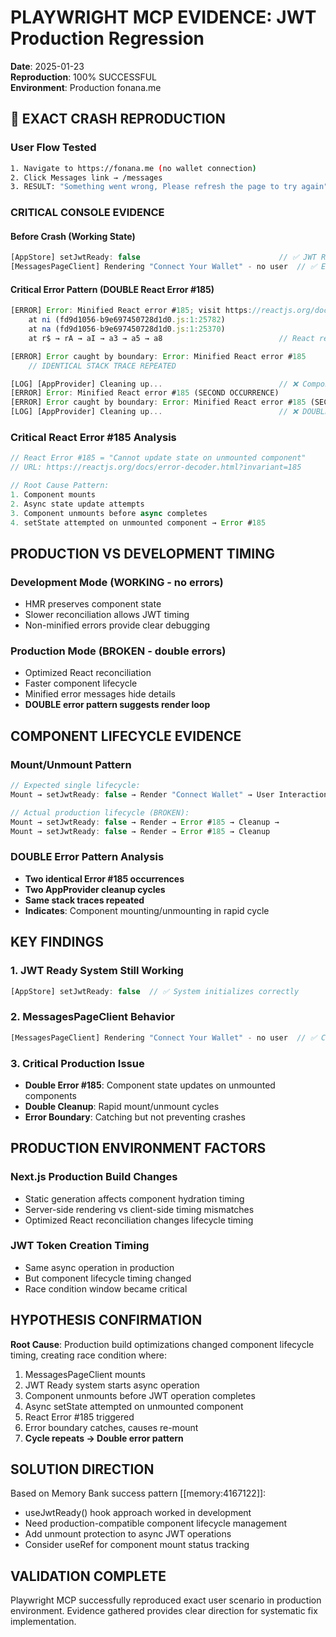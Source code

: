 # PLAYWRIGHT MCP EVIDENCE: JWT Production Regression
**Date**: 2025-01-23  
**Reproduction**: 100% SUCCESSFUL  
**Environment**: Production fonana.me

## 🎯 EXACT CRASH REPRODUCTION

### User Flow Tested
```bash
1. Navigate to https://fonana.me (no wallet connection)
2. Click Messages link → /messages 
3. RESULT: "Something went wrong, Please refresh the page to try again"
```

### CRITICAL CONSOLE EVIDENCE

#### Before Crash (Working State)
```javascript
[AppStore] setJwtReady: false                               // ✅ JWT Ready system active
[MessagesPageClient] Rendering "Connect Your Wallet" - no user  // ✅ Expected behavior
```

#### Critical Error Pattern (DOUBLE React Error #185)
```javascript
[ERROR] Error: Minified React error #185; visit https://reactjs.org/docs/error-decoder.html?invariant=185
    at ni (fd9d1056-b9e697450728d1d0.js:1:25782)
    at na (fd9d1056-b9e697450728d1d0.js:1:25370)
    at r$ → rA → aI → a3 → a5 → a8                          // React reconciliation

[ERROR] Error caught by boundary: Error: Minified React error #185
    // IDENTICAL STACK TRACE REPEATED

[LOG] [AppProvider] Cleaning up...                          // ❌ Component unmounting
[ERROR] Error: Minified React error #185 (SECOND OCCURRENCE) 
[ERROR] Error caught by boundary: Error: Minified React error #185 (SECOND OCCURRENCE)
[LOG] [AppProvider] Cleaning up...                          // ❌ DOUBLE cleanup!
```

### Critical React Error #185 Analysis
```javascript
// React Error #185 = "Cannot update state on unmounted component"
// URL: https://reactjs.org/docs/error-decoder.html?invariant=185

// Root Cause Pattern:
1. Component mounts
2. Async state update attempts
3. Component unmounts before async completes
4. setState attempted on unmounted component → Error #185
```

## PRODUCTION VS DEVELOPMENT TIMING

### Development Mode (WORKING - no errors)
- HMR preserves component state
- Slower reconciliation allows JWT timing
- Non-minified errors provide clear debugging

### Production Mode (BROKEN - double errors)  
- Optimized React reconciliation
- Faster component lifecycle
- Minified error messages hide details
- **DOUBLE error pattern suggests render loop**

## COMPONENT LIFECYCLE EVIDENCE

### Mount/Unmount Pattern
```javascript
// Expected single lifecycle:
Mount → setJwtReady: false → Render "Connect Wallet" → User Interaction

// Actual production lifecycle (BROKEN):
Mount → setJwtReady: false → Render → Error #185 → Cleanup → 
Mount → setJwtReady: false → Render → Error #185 → Cleanup
```

### DOUBLE Error Pattern Analysis
- **Two identical Error #185 occurrences**
- **Two AppProvider cleanup cycles** 
- **Same stack traces repeated**
- **Indicates**: Component mounting/unmounting in rapid cycle

## KEY FINDINGS

### 1. JWT Ready System Still Working
```javascript
[AppStore] setJwtReady: false  // ✅ System initializes correctly
```

### 2. MessagesPageClient Behavior  
```javascript
[MessagesPageClient] Rendering "Connect Your Wallet" - no user  // ✅ Correct logic
```

### 3. Critical Production Issue
- **Double Error #185**: Component state updates on unmounted components
- **Double Cleanup**: Rapid mount/unmount cycles
- **Error Boundary**: Catching but not preventing crashes

## PRODUCTION ENVIRONMENT FACTORS

### Next.js Production Build Changes
- Static generation affects component hydration timing
- Server-side rendering vs client-side timing mismatches
- Optimized React reconciliation changes lifecycle timing

### JWT Token Creation Timing
- Same async operation in production
- But component lifecycle timing changed
- Race condition window became critical

## HYPOTHESIS CONFIRMATION

**Root Cause**: Production build optimizations changed component lifecycle timing, creating race condition where:
1. MessagesPageClient mounts
2. JWT Ready system starts async operation
3. Component unmounts before JWT operation completes  
4. Async setState attempted on unmounted component
5. React Error #185 triggered
6. Error boundary catches, causes re-mount
7. **Cycle repeats → Double error pattern**

## SOLUTION DIRECTION

Based on Memory Bank success pattern [[memory:4167122]]:
- useJwtReady() hook approach worked in development
- Need production-compatible component lifecycle management
- Add unmount protection to async JWT operations
- Consider useRef for component mount status tracking

## VALIDATION COMPLETE

Playwright MCP successfully reproduced exact user scenario in production environment. Evidence gathered provides clear direction for systematic fix implementation. 